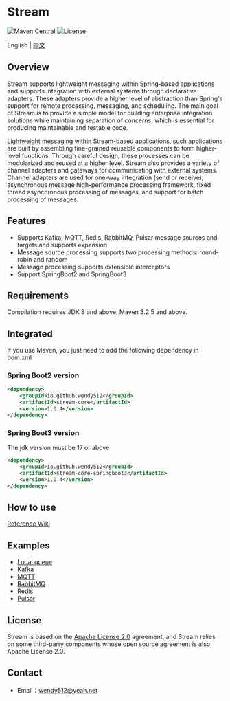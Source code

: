 # Stream

[![Maven Central](https://maven-badges.herokuapp.com/maven-central/io.github.wendy512/stream/badge.svg)](https://search.maven.org/search?q=g:io.github.wendy512%20AND%20stream-core)
[![License](https://img.shields.io/badge/license-Apache--2.0-green.svg)](https://www.apache.org/licenses/LICENSE-2.0.html)

English | [中文](README_zh_CN.md)

## Overview
Stream supports lightweight messaging within Spring-based applications and supports integration with external systems through declarative adapters. These adapters provide a higher level of abstraction than Spring's support for remote processing, messaging, and scheduling. The main goal of Stream is to provide a simple model for building enterprise integration solutions while maintaining separation of concerns, which is essential for producing maintainable and testable code.

Lightweight messaging within Stream-based applications, such applications are built by assembling fine-grained reusable components to form higher-level functions. Through careful design, these processes can be modularized and reused at a higher level. Stream also provides a variety of channel adapters and gateways for communicating with external systems. Channel adapters are used for one-way integration (send or receive), asynchronous message high-performance processing framework, fixed thread asynchronous processing of messages, and support for batch processing of messages.
## Features
- Supports Kafka, MQTT, Redis, RabbitMQ, Pulsar message sources and targets and supports expansion
- Message source processing supports two processing methods: round-robin and random
- Message processing supports extensible interceptors
- Support SpringBoot2 and SpringBoot3

## Requirements
Compilation requires JDK 8 and above, Maven 3.2.5 and above.

## Integrated
If you use Maven, you just need to add the following dependency in pom.xml

### Spring Boot2 version
```xml  
<dependency>
    <groupId>io.github.wendy512</groupId>
    <artifactId>stream-core</artifactId>
    <version>1.0.4</version>
</dependency>
``` 

### Spring Boot3 version
The jdk version must be 17 or above
```xml  
<dependency>
    <groupId>io.github.wendy512</groupId>
    <artifactId>stream-core-springboot3</artifactId>
    <version>1.0.4</version>
</dependency>
``` 

## How to use

[Reference Wiki](https://github.com/wendy512/stream/wiki)

## Examples
* [Local queue](https://github.com/wendy512/stream-samples/tree/master/local-sample)
* [Kafka](https://github.com/wendy512/stream-samples/tree/master/kafka-sample)
* [MQTT](https://github.com/wendy512/stream-samples/tree/master/mqtt-sample)
* [RabbitMQ](https://github.com/wendy512/stream-samples/tree/master/rabbitmq-sample)
* [Redis](https://github.com/wendy512/stream-samples/tree/master/redis-sample)
* [Pulsar](https://github.com/wendy512/stream-samples/tree/master/pulsar-sample)

## License
Stream is based on the [Apache License 2.0](./LICENSE) agreement, and Stream relies on some third-party components whose open source agreement is also Apache License 2.0.
## Contact

- Email：<wendy512@yeah.net>
